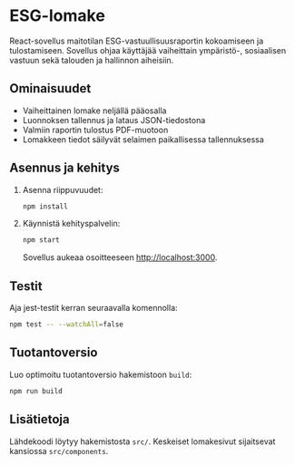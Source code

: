 # ESG-lomake

React-sovellus maitotilan ESG-vastuullisuusraportin kokoamiseen ja tulostamiseen.
Sovellus ohjaa käyttäjää vaiheittain ympäristö-, sosiaalisen vastuun sekä talouden ja hallinnon aiheisiin.

## Ominaisuudet
- Vaiheittainen lomake neljällä pääosalla
- Luonnoksen tallennus ja lataus JSON-tiedostona
- Valmiin raportin tulostus PDF-muotoon
- Lomakkeen tiedot säilyvät selaimen paikallisessa tallennuksessa

## Asennus ja kehitys
1. Asenna riippuvuudet:
   ```bash
   npm install
   ```
2. Käynnistä kehityspalvelin:
   ```bash
   npm start
   ```
   Sovellus aukeaa osoitteeseen [http://localhost:3000](http://localhost:3000).

## Testit
Aja jest-testit kerran seuraavalla komennolla:
```bash
npm test -- --watchAll=false
```

## Tuotantoversio
Luo optimoitu tuotantoversio hakemistoon `build`:
```bash
npm run build
```

## Lisätietoja
Lähdekoodi löytyy hakemistosta `src/`. Keskeiset lomakesivut sijaitsevat kansiossa `src/components`.
